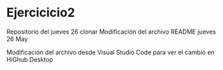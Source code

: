 # Ejercicicio2
Repositorio del jueves 26 clonar
Modificación del archivo README jueves 26 May

Modificación del archivo desde Visual Studio Code para ver el cambio en HiGhub Desktop
